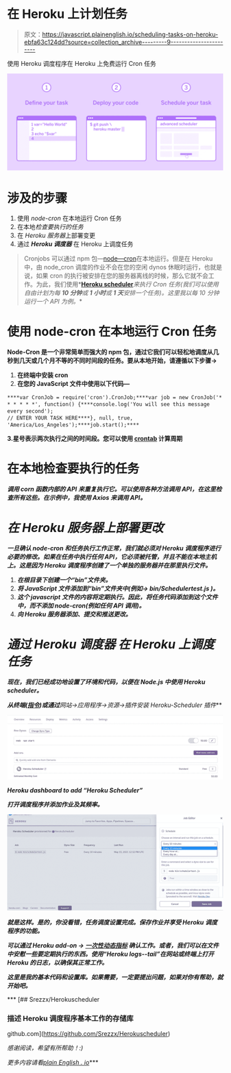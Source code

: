 # 在 Heroku 上计划任务

> 原文：<https://javascript.plainenglish.io/scheduling-tasks-on-heroku-ebfa63c124dd?source=collection_archive---------9----------------------->

使用 Heroku 调度程序在 Heroku 上免费运行 Cron 任务

![](img/f73102bd5ed66402c380bfc2f90cfd09.png)

# 涉及的步骤

1.  使用 *node-cron* 在本地运行 Cron 任务
2.  在本地*检查要执行的任务*
3.  在 *Heroku 服务器*上部署变更
4.  通过 ***Heroku 调度器*** 在 Heroku 上调度任务

> Cronjobs 可以通过 npm 包—[node—cron](https://www.npmjs.com/package/cron)在本地运行。但是在 Heroku 中，由 node_cron 调度的作业不会在您的空闲 dynos 休眠时运行，也就是说，如果 cron 的执行被安排在您的服务器离线的时候，那么它就不会工作。为此，我们使用*[**Heroku scheduler**](https://devcenter.heroku.com/articles/scheduler)*来执行 Cron 任务(我们可以使用自由计划为每 **10 分钟**或 **1 小时**或 **1 天**安排一个任务)。这里我以每 10 分钟运行一个 API 为例。**

# ****使用 node-cron 在本地运行 Cron 任务****

**Node-Cron 是一个非常简单而强大的 npm 包，通过它我们可以轻松地调度从几秒到几天或几个月不等的不同时间段的任务。要从本地开始，请遵循以下步骤→**

1.  **在终端中安装 cron**
2.  **在您的 JavaScript 文件中使用以下代码—**

```
****var CronJob = require('cron').CronJob;****var job = new CronJob('* * * * * *', function() {****console.log('You will see this message every second');
// ENTER YOUR TASK HERE****}, null, true, 'America/Los_Angeles');****job.start();****
```

**3.星号表示两次执行之间的时间段。您可以使用 [crontab](https://crontab.cronhub.io/) 计算周期**

# **在本地检查要执行的任务**

***调用 corn 函数内部的 API 来重复执行它。可以使用各种方法调用 API，在这里检查所有这些。在示例中，我使用 Axios 来调用 API。***

# ***在 Heroku 服务器上部署更改***

***一旦确认 node-cron 和任务执行工作正常，我们就必须对 Heroku 调度程序进行必要的修改。*如果在任务中执行任何 API，它必须被托管，并且不能在本地主机上。这是因为 Heroku 调度程序创建了一个单独的服务器并在那里执行文件。****

1.  ***在根目录下创建一个“bin”文件夹。***
2.  ***将 JavaScript 文件添加到“bin”文件夹中(例如→ *bin/Schedulertest.js* )。***
3.  ***这个 javascript 文件的内容将定期执行。因此，将任务代码添加到这个文件中，而不添加 node-cron(例如任何 API 调用)。***
4.  ***向 Heroku 服务器添加、提交和推送更改。***

# ***通过 ***Heroku 调度器*** 在 Heroku 上调度任务***

***现在，我们已经成功地设置了环境和代码，以便在 Node.js 中使用 Heroku scheduler。***

***从终端([指令](https://devcenter.heroku.com/articles/scheduler#installing-the-add-on))或通过**网站→应用程序→资源→插件**安装 Heroku-Scheduler 插件***

***![](img/a343f356c0b9bf0b3efd293ffe237795.png)***

***Heroku dashboard to add “Heroku Scheduler”***

***打开调度程序并添加作业及其频率。***

***![](img/abc62876fdd2e844254dae92b82807e0.png)***

***就是这样。是的，你没看错，**任务调度设置完成**。保存作业并享受 Heroku 调度程序的功能。***

***可以通过 Heroku add-on -> [*一次性动态指标*](https://elements.heroku.com/addons/one-off-metrics) 确认工作。或者，我们可以在文件中安慰一些要定期执行的东西。使用“Heroku logs--tail”在网站或终端上打开 Heroku 的日志，以确保其正常工作。***

*****这里是我的基本代码和设置库**。如果需要，一定要提出问题，如果对你有帮助，就开始吧。***

***[](https://github.com/Srezzx/Herokuscheduler) [## Srezzx/Herokuscheduler

### 描述 Heroku 调度程序基本工作的存储库

github.com](https://github.com/Srezzx/Herokuscheduler) 

*感谢阅读，希望有所帮助！:)*

*更多内容请看*[*plain English . io*](http://plainenglish.io/)***